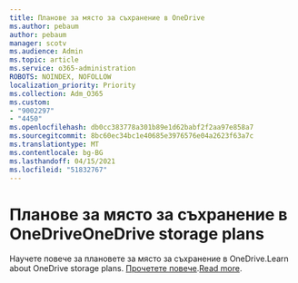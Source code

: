```yaml
---
title: Планове за място за съхранение в OneDrive
ms.author: pebaum
author: pebaum
manager: scotv
ms.audience: Admin
ms.topic: article
ms.service: o365-administration
ROBOTS: NOINDEX, NOFOLLOW
localization_priority: Priority
ms.collection: Adm_O365
ms.custom:
- "9002297"
- "4450"
ms.openlocfilehash: db0cc383778a301b89e1d62babf2f2aa97e858a7
ms.sourcegitcommit: 8bc60ec34bc1e40685e3976576e04a2623f63a7c
ms.translationtype: MT
ms.contentlocale: bg-BG
ms.lasthandoff: 04/15/2021
ms.locfileid: "51832767"
---
```

# <a name="onedrive-storage-plans"></a><span data-ttu-id="defdb-102">Планове за място за съхранение в OneDrive</span><span class="sxs-lookup"><span data-stu-id="defdb-102">OneDrive storage plans</span></span>

<span data-ttu-id="defdb-103">Научете повече за плановете за място за съхранение в OneDrive.</span><span class="sxs-lookup"><span data-stu-id="defdb-103">Learn about OneDrive storage plans.</span></span> <span data-ttu-id="defdb-104">[Прочетете повече](https://support.office.com/article/OneDrive-storage-plan-and-billing-questions-989fce19-ade6-4e2f-81fb-941eabefee28).</span><span class="sxs-lookup"><span data-stu-id="defdb-104">[Read more](https://support.office.com/article/OneDrive-storage-plan-and-billing-questions-989fce19-ade6-4e2f-81fb-941eabefee28).</span></span>

